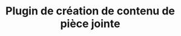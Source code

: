 ---
title: Plugin de création de contenu de pièce jointe
sidebar_position: 4
Theme: dev
Icon: fas fa-file-lines
Description : Configurez le plugin de création de contenu de pièce jointe.
StartPage : getting-started
Duration : 10m
visible : true
---